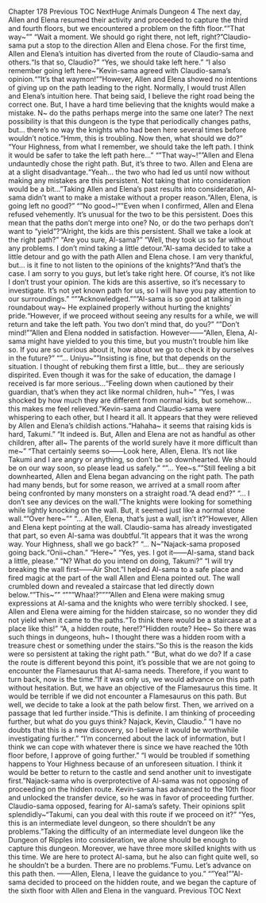 Chapter 178 Previous TOC NextHuge Animals Dungeon 4 The next day, Allen and Elena resumed their activity and proceeded to capture the third and fourth floors, but we encountered a problem on the fifth floor.“”That way~”” “Wait a moment. We should go right there, not left, right?”Claudio-sama put a stop to the direction Allen and Elena chose. For the first time, Allen and Elena’s intuition has diverted from the route of Claudio-sama and others.“Is that so, Claudio?” “Yes, we should take left here.” “I also remember going left here~”Kevin-sama agreed with Claudio-sama’s opinion.“”It’s that waymon!””However, Allen and Elena showed no intentions of giving up on the path leading to the right. Normally, I would trust Allen and Elena’s intuition here. That being said, I believe the right road being the correct one. But, I have a hard time believing that the knights would make a mistake. N~ do the paths perhaps merge into the same one later? The next possibility is that this dungeon is the type that periodically changes paths, but… there’s no way the knights who had been here several times before wouldn’t notice.“Hmm, this is troubling. Now then, what should we do?” “Your Highness, from what I remember, we should take the left path. I think it would be safer to take the left path here…” “”That way~!””Allen and Elena undauntedly chose the right path. But, it’s three to two. Allen and Elena are at a slight disadvantage.“Yeah… the two who had led us until now without making any mistakes are this persistent. Not taking that into consideration would be a bit…”Taking Allen and Elena’s past results into consideration, Al-sama didn’t want to make a mistake without a proper reason.“Allen, Elena, is going left no good?” “”No good~!””Even when I confirmed, Allen and Elena refused vehemently. It’s unusual for the two to be this persistent. Does this mean that the paths don’t merge into one? No, or do the two perhaps don’t want to “yield”?“Alright, the kids are this persistent. Shall we take a look at the right path?” “Are you sure, Al-sama?” “Well, they took us so far without any problems. I don’t mind taking a little detour.”Al-sama decided to take a little detour and go with the path Allen and Elena chose. I am very thankful, but… is it fine to not listen to the opinions of the knights?“And that’s the case. I am sorry to you guys, but let’s take right here. Of course, it’s not like I don’t trust your opinion. The kids are this assertive, so it’s necessary to investigate. It’s not yet known path for us, so I will have you pay attention to our surroundings.” “””Acknowledged.”””Al-sama is so good at talking in roundabout way~ He explained properly without hurting the knights’ pride.“However, if we proceed without seeing any results for a while, we will return and take the left path. You two don’t mind that, do you?” “”Don’t mind!””Allen and Elena nodded in satisfaction. However——“Allen, Elena, Al-sama might have yielded to you this time, but you mustn’t trouble him like so. If you are so curious about it, how about we go to check it by ourselves in the future?” “”… Uniyu~””Insisting is fine, but that depends on the situation. I thought of rebuking them first a little, but… they are seriously dispirited. Even though it was for the sake of education, the damage I received is far more serious…“Feeling down when cautioned by their guardian, that’s when they act like normal children, huh~” “Yes, I was shocked by how much they are different from normal kids, but somehow… this makes me feel relieved.”Kevin-sama and Claudio-sama were whispering to each other, but I heard it all. It appears that they were relieved by Allen and Elena’s childish actions.“Hahaha~ it seems that raising kids is hard, Takumi.” “It indeed is. But, Allen and Elena are not as handful as other children, after all~ The parents of the world surely have it more difficult than me~” “That certainly seems so——Look here, Allen, Elena. It’s not like Takumi and I are angry or anything, so don’t be so downhearted. We should be on our way soon, so please lead us safely.” “”… Yee~s.””Still feeling a bit downhearted, Allen and Elena began advancing on the right path. The path had many bends, but for some reason, we arrived at a small room after being confronted by many monsters on a straight road.“A dead end?” “… I don’t see any devices on the wall.”The knights were looking for something while lightly knocking on the wall. But, it seemed just like a normal stone wall.“”Over here~”” “… Allen, Elena, that’s just a wall, isn’t it?”However, Allen and Elena kept pointing at the wall. Claudio-sama has already investigated that part, so even Al-sama was doubtful.“It appears that it was the wrong way. Your Highness, shall we go back?” “… N~”Najack-sama proposed going back.“Onii~chan.” “Here~” “Yes, yes. I got it——Al-sama, stand back a little, please.” “N? What do you intend on doing, Takumi?” “I will try breaking the wall first——Air Shot.”I helped Al-sama to a safe place and fired magic at the part of the wall Allen and Elena pointed out. The wall crumbled down and revealed a staircase that led directly down below.“”This~”” “”””Whaa!?””””Allen and Elena were making smug expressions at Al-sama and the knights who were terribly shocked. I see, Allen and Elena were aiming for the hidden staircase, so no wonder they did not yield when it came to the paths.“To think there would be a staircase at a place like this!” “A, a hidden route, here!?”Hidden route? Hee~ So there was such things in dungeons, huh~ I thought there was a hidden room with a treasure chest or something under the stairs.“So this is the reason the kids were so persistent at taking the right path.” “But, what do we do? If a case the route is different beyond this point, it’s possible that we are not going to encounter the Flamesaurus that Al-sama needs. Therefore, if you want to turn back, now is the time.”If it was only us, we would advance on this path without hesitation. But, we have an objective of the Flamesaurus this time. It would be terrible if we did not encounter a Flamesaurus on this path. But well, we decide to take a look at the path below first. Then, we arrived on a passage that led further inside.“This is definite. I am thinking of proceeding further, but what do you guys think? Najack, Kevin, Claudio.” “I have no doubts that this is a new discovery, so I believe it would be worthwhile investigating further.” “I’m concerned about the lack of information, but I think we can cope with whatever there is since we have reached the 10th floor before, I approve of going further.” “I would be troubled if something happens to Your Highness because of an unforeseen situation. I think it would be better to return to the castle and send another unit to investigate first.”Najack-sama who is overprotective of Al-sama was not opposing of proceeding on the hidden route. Kevin-sama has advanced to the 10th floor and unlocked the transfer device, so he was in favor of proceeding further. Claudio-sama opposed, fearing for Al-sama’s safety. Their opinions split splendidly~“Takumi, can you deal with this route if we proceed on it?” “Yes, this is an intermediate level dungeon, so there shouldn’t be any problems.”Taking the difficulty of an intermediate level dungeon like the Dungeon of Ripples into consideration, we alone should be enough to capture this dungeon. Moreover, we have three more skilled knights with us this time. We are here to protect Al-sama, but he also can fight quite well, so he shouldn’t be a burden. There are no problems.“Fumu. Let’s advance on this path then. ——Allen, Elena, I leave the guidance to you.” “”Yea!””Al-sama decided to proceed on the hidden route, and we began the capture of the sixth floor with Allen and Elena in the vanguard. Previous TOC Next